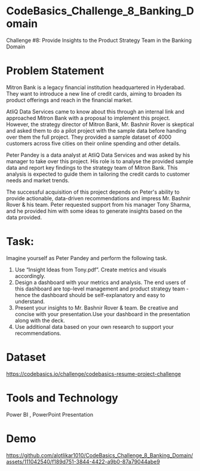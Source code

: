 # CodeBasics_Challenge_8_Banking_Domain
Challenge #8: Provide Insights to the Product Strategy Team in the Banking Domain 

# Problem Statement
Mitron Bank is a legacy financial institution headquartered in Hyderabad. They want to introduce a new line of credit cards, aiming to broaden its product offerings and reach in the financial market. 

AtliQ Data Services came to know about this through an internal link and approached Mitron Bank with a proposal to implement this project. However, the strategy director of Mitron Bank, Mr. Bashnir Rover is skeptical and asked them to do a pilot project with the sample data before handing over them the full project. They provided a sample dataset of 4000 customers across five cities on their online spending and other details. 

Peter Pandey is a data analyst at AtliQ Data Services and was asked by his manager to take over this project. His role is to analyse the provided sample data and report key findings to the strategy team of Mitron Bank. This analysis is expected to guide them in tailoring the credit cards to customer needs and market trends. 

The successful acquisition of this project depends on Peter's ability to provide actionable, data-driven recommendations and impress Mr. Bashnir Rover & his team. Peter requested support from his manager Tony Sharma, and he provided him with some ideas to generate insights based on the data provided. 


# Task:

Imagine yourself as Peter Pandey and perform the following task.

1) Use “Insight Ideas from Tony.pdf”. Create metrics and visuals accordingly.
2) Design a dashboard with your metrics and analysis. The end users of this dashboard are top-level management and product strategy team - hence the dashboard should be self-explanatory and easy to understand.
3) Present your insights to Mr. Bashnir Rover & team. Be creative and concise with your presentation.Use your dashboard in the presentation along with the deck.
4) Use additional data based on your own research to support your recommendations. 

# Dataset
https://codebasics.io/challenge/codebasics-resume-project-challenge


# Tools and Technology
Power BI , PowerPoint Presentation


# Demo


https://github.com/alotlikar1010/CodeBasics_Challenge_8_Banking_Domain/assets/111042540/f189d751-3844-4422-a9b0-87a79044abe9


